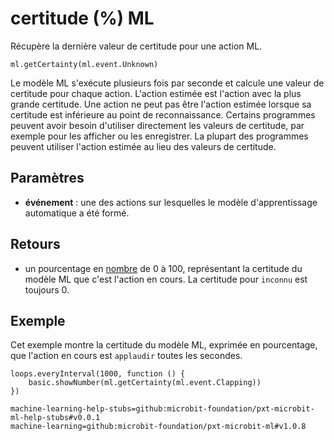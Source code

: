 # certitude (%) ML

Récupère la dernière valeur de certitude pour une action ML.

```sig
ml.getCertainty(ml.event.Unknown)
```

Le modèle ML s'exécute plusieurs fois par seconde et calcule une valeur de certitude pour chaque action. L'action estimée est l'action avec la plus grande certitude. Une action ne peut pas être l'action estimée lorsque sa certitude est inférieure au point de reconnaissance. Certains programmes peuvent avoir besoin d'utiliser directement les valeurs de certitude, par exemple pour les afficher ou les enregistrer. La plupart des programmes peuvent utiliser l'action estimée au lieu des valeurs de certitude.

## Paramètres

- **événement** : une des actions sur lesquelles le modèle d'apprentissage automatique a été formé.

## Retours

- un pourcentage en [nombre](/types/number) de 0 à 100, représentant la certitude du modèle ML que c'est l'action en cours. La certitude pour `inconnu` est toujours 0.

## Exemple

Cet exemple montre la certitude du modèle ML, exprimée en pourcentage, que l'action en cours est `applaudir` toutes les secondes.

```blocks
loops.everyInterval(1000, function () {
    basic.showNumber(ml.getCertainty(ml.event.Clapping))
})
```

```package
machine-learning-help-stubs=github:microbit-foundation/pxt-microbit-ml-help-stubs#v0.0.1
machine-learning=github:microbit-foundation/pxt-microbit-ml#v1.0.8
```
